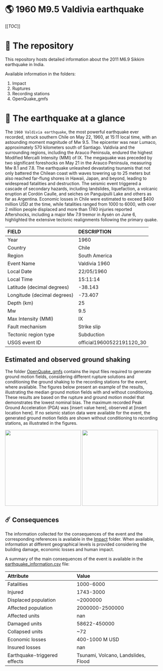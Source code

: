# 🌎 1960 M9.5 Valdivia earthquake
[[_TOC_]]

# 📂 The repository

This repository hosts detailed information about the 2011 M6.9 Sikkim earthquake in India.

Available information in the folders:

1. Impact
2. Ruptures
3. Recording stations
4. OpenQuake_gmfs


# 🚀 The earthquake at a glance 

The `1960 Valdivia earthquake`, the most powerful earthquake ever recorded, struck southern Chile on May 22, 1960, at 15:11 local time, with an astounding moment magnitude of Mw 9.5. The epicenter was near Lumaco, approximately 570 kilometers south of Santiago. Valdivia and the surrounding regions, including the Arauco Peninsula, endured the highest Modified Mercalli Intensity (MMI) of IX. The megaquake was preceded by two significant foreshocks on May 21 in the Arauco Peninsula, measuring Mw 8.1 and 7.8. The earthquake unleashed devastating tsunamis that not only battered the Chilean coast with waves towering up to 25 meters but also reached far-flung shores in Hawaii, Japan, and beyond, leading to widespread fatalities and destruction. The seismic event triggered a cascade of secondary hazards, including landslides, liquefaction, a volcanic eruption at Cordón Caulle, and seiches on Panguipulli Lake and others as far as Argentina. Economic losses in Chile were estimated to exceed $400 million USD at the time, while fatalities ranged from 1000 to 6000, with over 2 million people displaced and more than 1740 injuries reported Aftershocks, including a major Mw 7.9 tremor in Aysén on June 6, highlighted the extensive tectonic realignments following the primary quake. 


| FIELD | DESCRIPTION |
|:-------|:-------------|
| Year | 1960 |
| Country | Chile |
| Region | South America |
| Event Name | Valdivia 1960 |
| Local Date | 22/05/1960 |
| Local Time | 15:11:14 |
| Latitude (decimal degrees) | -38.143 |
| Longitude (decimal degrees) | -73.407 |
| Depth (km) | 25 |
| Mw | 9.5 |
| Max Intensity (MMI) | IX |
| Fault mechanism | Strike slip |
| Tectonic region type | Subduction |
| USGS event ID | official19600522191120_30 |

## Estimated and observed ground shaking

The folder [OpenQuake_gmfs](./OpenQuake_gmfs/) contains the input files required to generate ground motion fields, considering different rupture solutions and conditioning the ground shaking to the recording stations for the event, where available. The figures below present an example of the results, illustrating the median ground motion fields with and without conditioning. These results are based on the rupture and ground motion model that demonstrates the lowest nominal bias. The maximum recorded Peak Ground Acceleration (PGA) was [insert value here], observed at [insert location here]. If no seismic station data were available for the event, the generated ground motion fields are shown without conditioning to recording stations, as illustrated in the figures.

<img src="./4_OpenQuake_gmfs/median_gmf_stations_none.png" height="250">
<img src="./4_OpenQuake_gmfs/median_gmf_stations_all.png" height="250">

## ☄️ Consequences

The information collected for the consequences of the event and the corresponding references is available in the [Impact](./Impact) folder. When available, information at different geographical levels is provided considering the building damage, economic losses and human impact.

A summary of the main consequences of the event is available in the [earthquake_information.csv](./earthquake_information.csv) file:

| Attribute | Value |
|:-------|:-------------|
| Fatalities | 1000-6000 |
| Injured | 1743-3000 |
| Displaced population | ~2000000 |
| Affected population | 2000000-2500000  |
| Affected units | nan |
| Damaged units | 58622-450000  |
| Collapsed units | ~72  |
| Economic losses | 400-1000 M USD |
| Insured losses | nan |
| Earthquake-triggered effects | Tsunami, Volcano, Landslides, Flood |